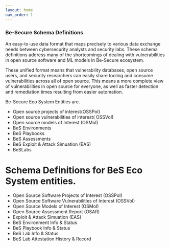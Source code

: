 ```yaml
---
layout: home
nav_order: 1
---
```


### Be-Secure Schema Definitions

An easy-to-use data format that maps precisely to various data exchange needs between cybersecurity analysts and security labs. These schema definitions address many of the shortcomings of dealing with vulnerabilities in open source software and ML models in Be-Secure ecosystem.

These unified format means that vulnerability databases, open source users, and security researchers can easily share tooling and consume vulnerabilities across all of open source. This means a more complete view of vulnerabilities in open source for everyone, as well as faster detection and remediation times resulting from easier automation.

Be-Secure Eco System Entities are.
- Open source projects of interest(OSSPoI)
- Open source vulnerabilities of interest( OSSVoI)
- Open source models of Interest (OSMoI)
- BeS Environments
- BeS Playbooks
- BeS Assessments
- BeS Exploit & Attack Simuation (EAS)
- BeSLabs

# Schema Definitions for BeS Eco System entities.
- Open Source Software Projects of Interest (OSSPoI)
- Open Source Software Vulnerabilities of Interest (OSSVoI)
- Open Source Models of Interest (OSMoI) 
- Open Source Assessment Report (OSAR)
- Exploit & Attack Simuation (EAS)
- BeS Environment Info & Status
- BeS Playbook Info & Status
- BeS Lab Info & Status
- BeS Lab Attestation History & Record


